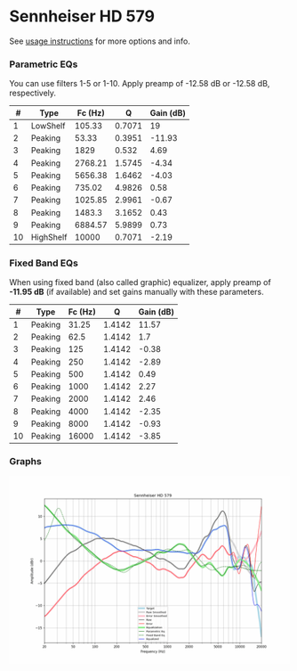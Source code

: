 # Sennheiser HD 579
See [usage instructions](https://github.com/jaakkopasanen/AutoEq#usage) for more options and info.

### Parametric EQs
You can use filters 1-5 or 1-10. Apply preamp of -12.58 dB or -12.58 dB, respectively.

|   # | Type      |   Fc (Hz) |      Q |   Gain (dB) |
|-----|-----------|-----------|--------|-------------|
|   1 | LowShelf  |    105.33 | 0.7071 |       19    |
|   2 | Peaking   |     53.33 | 0.3951 |      -11.93 |
|   3 | Peaking   |   1829    | 0.532  |        4.69 |
|   4 | Peaking   |   2768.21 | 1.5745 |       -4.34 |
|   5 | Peaking   |   5656.38 | 1.6462 |       -4.03 |
|   6 | Peaking   |    735.02 | 4.9826 |        0.58 |
|   7 | Peaking   |   1025.85 | 2.9961 |       -0.67 |
|   8 | Peaking   |   1483.3  | 3.1652 |        0.43 |
|   9 | Peaking   |   6884.57 | 5.9899 |        0.73 |
|  10 | HighShelf |  10000    | 0.7071 |       -2.19 |

### Fixed Band EQs
When using fixed band (also called graphic) equalizer, apply preamp of **-11.95 dB** (if available) and set gains manually with these parameters.

|   # | Type    |   Fc (Hz) |      Q |   Gain (dB) |
|-----|---------|-----------|--------|-------------|
|   1 | Peaking |     31.25 | 1.4142 |       11.57 |
|   2 | Peaking |     62.5  | 1.4142 |        1.7  |
|   3 | Peaking |    125    | 1.4142 |       -0.38 |
|   4 | Peaking |    250    | 1.4142 |       -2.89 |
|   5 | Peaking |    500    | 1.4142 |        0.49 |
|   6 | Peaking |   1000    | 1.4142 |        2.27 |
|   7 | Peaking |   2000    | 1.4142 |        2.46 |
|   8 | Peaking |   4000    | 1.4142 |       -2.35 |
|   9 | Peaking |   8000    | 1.4142 |       -0.93 |
|  10 | Peaking |  16000    | 1.4142 |       -3.85 |

### Graphs
![](./Sennheiser%20HD%20579.png)

